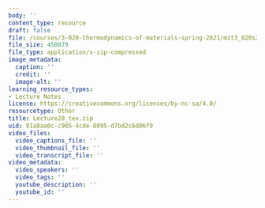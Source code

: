 ```yaml
---
body: ''
content_type: resource
draft: false
file: /courses/3-020-thermodynamics-of-materials-spring-2021/mit3_020s21_lecture28_tex.zip
file_size: 450879
file_type: application/x-zip-compressed
image_metadata:
  caption: ''
  credit: ''
  image-alt: ''
learning_resource_types:
- Lecture Notes
license: https://creativecommons.org/licenses/by-nc-sa/4.0/
resourcetype: Other
title: Lecture28_tex.zip
uid: 91a8aa0c-c905-4cde-8095-d7bd2c6d06f9
video_files:
  video_captions_file: ''
  video_thumbnail_file: ''
  video_transcript_file: ''
video_metadata:
  video_speakers: ''
  video_tags: ''
  youtube_description: ''
  youtube_id: ''
---
```

